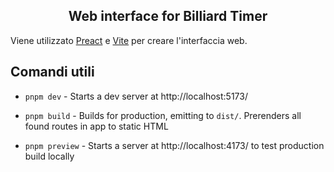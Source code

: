 <h2 align="center">Web interface for Billiard Timer</h3>

Viene utilizzato [Preact](https://preactjs.com/) e [Vite](https://vitejs.dev/) per creare l'interfaccia web.

## Comandi utili

- `pnpm dev` - Starts a dev server at http://localhost:5173/

- `pnpm build` - Builds for production, emitting to `dist/`. Prerenders all found routes in app to static HTML

- `pnpm preview` - Starts a server at http://localhost:4173/ to test production build locally
